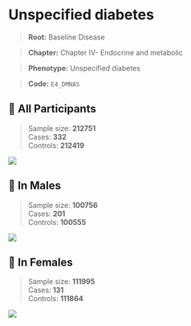 # Unspecified diabetes

> **Root:** Baseline Disease  

> **Chapter:** Chapter IV- Endocrine and metabolic  

> **Phenotype:** Unspecified diabetes  

> **Code:** `E4_DMNAS`

## 🧪 All Participants  
> Sample size: **212751**  
> Cases: **332**  
> Controls: **212419**
<img src="/Disease/Figures/ALL/Baseline/E4_DMNAS.png"/>
<CsvTable src="/Disease/Data/ALL/Baseline/LG_E4_DMNAS.csv" label="🔍 View full results" />

## 👨 In Males  
> Sample size: **100756**  
> Cases: **201**  
> Controls: **100555**
<img src="/Disease/Figures/Male/Baseline/E4_DMNAS.png"/>
<CsvTable src="/Disease/Data/Male/Baseline/LG_E4_DMNAS.csv" label="🔍 View full results" />

## 👩 In Females  
> Sample size: **111995**  
> Cases: **131**  
> Controls: **111864**
<img src="/Disease/Figures/Female/Baseline/E4_DMNAS.png"/>
<CsvTable src="/Disease/Data/Female/Baseline/LG_E4_DMNAS.csv" label="🔍 View full results" />
